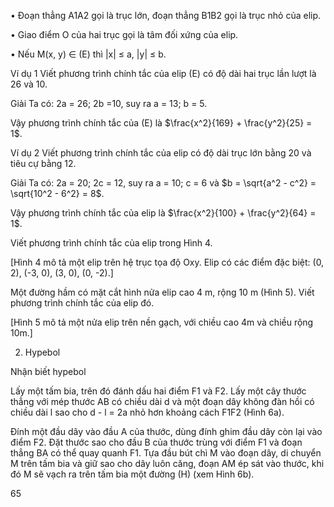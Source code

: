 • Đoạn thẳng A1A2 gọi là trục lớn, đoạn thẳng B1B2 gọi là trục nhỏ của elip.

• Giao điểm O của hai trục gọi là tâm đối xứng của elip.

• Nếu M(x, y) ∈ (E) thì |x| ≤ a, |y| ≤ b.

Ví dụ 1
Viết phương trình chính tắc của elip (E) có độ dài hai trục lần lượt là 26 và 10.

Giải
Ta có: 2a = 26; 2b =10, suy ra a = 13; b = 5.

Vậy phương trình chính tắc của (E) là $\frac{x^2}{169} + \frac{y^2}{25} = 1$.

Ví dụ 2
Viết phương trình chính tắc của elip có độ dài trục lớn bằng 20 và tiêu cự bằng 12.

Giải
Ta có: 2a = 20; 2c = 12, suy ra a = 10; c = 6 và $b = \sqrt{a^2 - c^2} = \sqrt{10^2 - 6^2} = 8$.

Vậy phương trình chính tắc của elip là $\frac{x^2}{100} + \frac{y^2}{64} = 1$.

Viết phương trình chính tắc của elip trong Hình 4.

[Hình 4 mô tả một elip trên hệ trục tọa độ Oxy. Elip có các điểm đặc biệt: (0, 2), (-3, 0), (3, 0), (0, -2).]

Một đường hầm có mặt cắt hình nửa elip cao 4 m, rộng 10 m (Hình 5). Viết phương trình chính tắc của elip đó.

[Hình 5 mô tả một nửa elip trên nền gạch, với chiều cao 4m và chiều rộng 10m.]

2. Hypebol

Nhận biết hypebol

Lấy một tấm bia, trên đó đánh dấu hai điểm F1 và F2. Lấy một cây thước thẳng với mép thước AB có chiều dài d và một đoạn dây không đàn hồi có chiều dài l sao cho d - l = 2a nhỏ hơn khoảng cách F1F2 (Hình 6a).

Đính một đầu dây vào đầu A của thước, dùng đính ghim đầu dây còn lại vào điểm F2. Đặt thước sao cho đầu B của thước trùng với điểm F1 và đoạn thẳng BA có thể quay quanh F1. Tựa đầu bút chì M vào đoạn dây, di chuyển M trên tấm bia và giữ sao cho dây luôn căng, đoạn AM ép sát vào thước, khi đó M sẽ vạch ra trên tấm bia một đường (H) (xem Hình 6b).

65